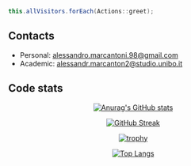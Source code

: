 ```java
this.allVisitors.forEach(Actions::greet);
```

## Contacts

 - Personal: alessandro.marcantoni.98@gmail.com
 - Academic: alessandr.marcanton2@studio.unibo.it

## Code stats

<div align="center">
  
 [![Anurag's GitHub stats](https://github-readme-stats.vercel.app/api?username=alessandro-marcantoni)](https://github.com/anuraghazra/github-readme-stats)
 
 [![GitHub Streak](http://github-readme-streak-stats.herokuapp.com?user=alessandro-marcantoni&date_format=j%20M%5B%20Y%5D)](https://git.io/streak-stats)
 
 [![trophy](https://github-profile-trophy.vercel.app/?username=alessandro-marcantoni&row=2&column=4&margin-w=15&margin-h=15)](https://github.com/ryo-ma/github-profile-trophy)
  
 [![Top Langs](https://github-readme-stats.vercel.app/api/top-langs/?username=alessandro-marcantoni&langs_count=10&layout=compact&hide=html,css,scss,jupyter%20notebook,java)](https://github.com/anuraghazra/github-readme-stats)
  
</div>

<!--
**alessandro-marcantoni/alessandro-marcantoni** is a ✨ _special_ ✨ repository because its `README.md` (this file) appears on your GitHub profile.

Here are some ideas to get you started:

- 🔭 I’m currently working on ...
- 🌱 I’m currently learning ...
- 👯 I’m looking to collaborate on ...
- 🤔 I’m looking for help with ...
- 💬 Ask me about ...
- 📫 How to reach me: ...
- 😄 Pronouns: ...
- ⚡ Fun fact: ...
-->
